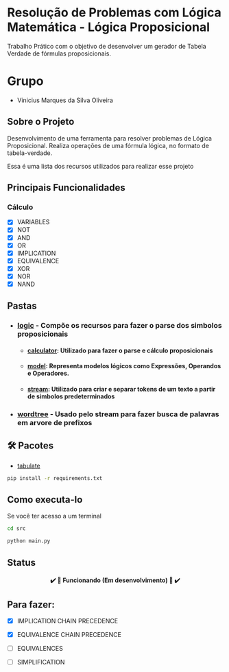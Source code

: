 # Resolução de Problemas com Lógica Matemática - Lógica Proposicional
Trabalho Prático com o objetivo de desenvolver um gerador de Tabela Verdade de fórmulas proposicionais.

# Grupo
* Vinicius Marques da Silva Oliveira

## Sobre o Projeto
Desenvolvimento de uma ferramenta para resolver problemas de Lógica Proposicional.
Realiza operações de uma fórmula lógica, no formato de tabela-verdade.

Essa é uma lista dos recursos utilizados para realizar esse projeto

## Principais Funcionalidades
### Cálculo
- [X] VARIABLES
- [x] NOT
- [x] AND
- [x] OR
- [x] IMPLICATION
- [x] EQUIVALENCE
- [X] XOR
- [X] NOR
- [X] NAND

## Pastas

* ### [logic](./src/logic) - Compõe os recursos para fazer o parse dos simbolos proposicionais
    * #### [calculator](./src/logic/calculator): Utilizado para fazer o parse e cálculo proposicionais
    * #### [model](./src/logic/model): Representa modelos lógicos como Expressões, Operandos e Operadores.
    * #### [stream](./src/logic/stream): Utilizado para criar e separar tokens de um texto a partir de simbolos predeterminados
* ### [wordtree](./src/wordtree) - Usado pelo stream para fazer busca de palavras em arvore de prefixos

## 🛠 Pacotes
- [tabulate](https://pypi.org/project/tabulate/) 
```bash
pip install -r requirements.txt
```
## Como executa-lo
Se você ter acesso a um terminal
```bash
cd src
```
```bash
python main.py
```

## Status
<h4 align="center"> 
	✔️ 🚧️ Funcionando (Em desenvolvimento) 🚧️ ✔️
</h4>

## Para fazer:
- [x] IMPLICATION CHAIN PRECEDENCE
- [x] EQUIVALENCE CHAIN PRECEDENCE
- [ ] EQUIVALENCES
- [ ] SIMPLIFICATION


